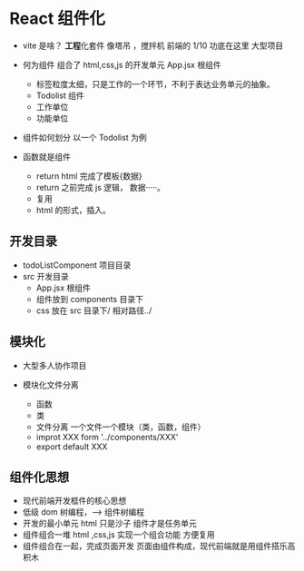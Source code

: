 # React 组件化

- vite 是啥？
  **工程**化套件 像塔吊 ，搅拌机 前端的 1/10 功底在这里
  大型项目

- 何为组件
  组合了 html,css,js 的开发单元
  App.jsx 根组件
  - 标签粒度太细，只是工作的一个环节，不利于表达业务单元的抽象。
  - Todolist 组件
  - 工作单位
  - 功能单位
- 组件如何划分 以一个 Todolist 为例
- 函数就是组件
  - return html 完成了模板{数据}
  - return 之前完成 js 逻辑， 数据·····。
  - 复用
  - html 的形式，插入。

## 开发目录

- todoListComponent 项目目录
- src 开发目录
  - App.jsx 根组件
  - 组件放到 components 目录下
  - css 放在 src 目录下/
    相对路径../

## 模块化

- 大型多人协作项目
- 模块化文件分离

  - 函数
  - 类
  - 文件分离 一个文件一个模块（类，函数，组件）
  - improt XXX form '../components/XXX'
  - export default XXX

## 组件化思想

- 现代前端开发框件的核心思想
- 低级 dom 树编程，--> 组件树编程
- 开发的最小单元
  html 只是沙子
  组件才是任务单元
- 组件组合一堆 html ,css,js 实现一个组合功能
  方便复用
- 组件组合在一起，完成页面开发
  页面由组件构成，现代前端就是用组件搭乐高积木
  
